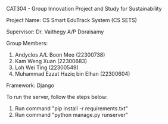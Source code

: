 CAT304 - Group Innovation Project and Study for Sustainability

Project Name: CS Smart EduTrack System (CS SETS)

Supervisor: Dr. Vaithegy A/P Doraisamy

Group Members:
1) Andyclos A/L Boon Mee (22300738)
2) Kam Weng Xuan (22300683)
3) Loh Wei Ting (22300549)
4) Muhammad Ezzat Haziq bin Elhan (22300604)

Framework: Django

To run the server, follow the steps below:
1) Run command "pip install -r requirements.txt"
2) Run command "python manage.py runserver"
